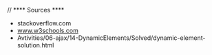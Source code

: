  //  **** Sources ****
- stackoverflow.com
- www.w3schools.com
- Avtivities/06-ajax/14-DynamicElements/Solved/dynamic-element-solution.html


